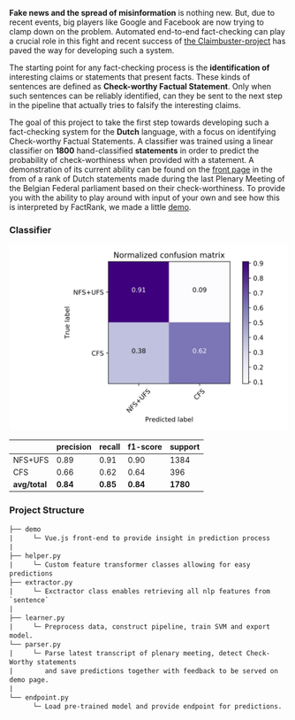 **Fake news and the spread of misinformation** is nothing new. But, due to recent events, big players like Google and Facebook are now trying to clamp down on the problem. Automated end-to-end fact-checking can play a crucial role in this fight and recent success of [the Claimbuster-project](http://idir-server2.uta.edu/claimbuster/) has paved the way for developing such a system.

The starting point for any fact-checking process is the **identification of** interesting claims or statements that present facts. These kinds of sentences are defined as **Check-worthy Factual Statement**. Only when such sentences can be reliably identified, can they be sent to the next step in the pipeline that actually tries to falsify the interesting claims.

The goal of this project to take the first step towards developing such a fact-checking system for the **Dutch** language, with a focus on identifying Check-worthy Factual Statements.  A classifier was trained using a linear classifier on **1800** hand-classified **statements** in order to predict the probability of check-worthiness when provided with a statement. A demonstration of its current ability can be found on the [front page](/#/) in the from of a rank of Dutch statements made during the last Plenary Meeting of the Belgian Federal parliament based on their check-worthiness. To provide you with the ability to play around with input of your own and see how this is interpreted by FactRank, we made a little [demo](/#/demo).

### Classifier

![confusion matrix](cnf_matrix.svg)

|              | precision |  recall  | f1-score | support |
| -------------|-----------| ---------|----------|---------|
| NFS+UFS      | 0.89      | 0.91     |  0.90    |    1384 |
|    CFS       | 0.66      | 0.62     |  0.64    |     396 |
|**avg/total** | **0.84**  | **0.85** |**0.84**  |**1780** |


### Project Structure

  ```
  ├── demo
  |     └─ Vue.js front-end to provide insight in prediction process
  |
  ├── helper.py
  |     └─ Custom feature transformer classes allowing for easy predictions
  ├── extractor.py
  |     └─ Exctractor class enables retrieving all nlp features from `sentence`
  |
  ├── learner.py
  |     └─ Preprocess data, construct pipeline, train SVM and export model.
  └── parser.py
  |     └─ Parse latest transcript of plenary meeting, detect Check-Worthy statements
  |        and save predictions together with feedback to be served on demo page.
  |
  └── endpoint.py
        └─ Load pre-trained model and provide endpoint for predictions.
  ```
